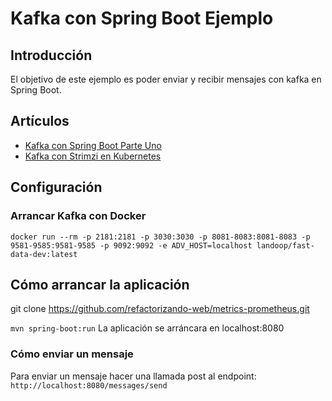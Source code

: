 # Kafka con Spring Boot Ejemplo

## Introducción
El objetivo de este ejemplo es poder enviar y recibir mensajes con kafka en Spring Boot.


## Artículos

 * [Kafka con Spring Boot Parte Uno](https://refactorizando.com/kafka-spring-boot-parte-uno/)
 * [Kafka con Strimzi en Kubernetes](https://refactorizando.com/kafka-kubernetes-strimzi/)

## Configuración

### Arrancar Kafka con Docker

`docker run --rm -p 2181:2181 -p 3030:3030 -p 8081-8083:8081-8083 -p 9581-9585:9581-9585 -p 9092:9092 -e ADV_HOST=localhost landoop/fast-data-dev:latest
`
## Cómo arrancar la aplicación


git clone https://github.com/refactorizando-web/metrics-prometheus.git

`
mvn spring-boot:run
`
La aplicación se arráncara en localhost:8080

### Cómo enviar un mensaje
Para enviar un mensaje hacer una llamada post al endpoint:
`http://localhost:8080/messages/send
`
